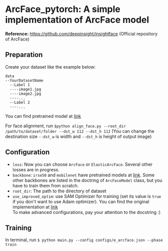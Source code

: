 # ArcFace_pytorch: A simple implementation of ArcFace model
**Reference:** https://github.com/deepinsight/insightface (Official repository of ArcFace) 

## Preparation
Create your dataset like the example below:<br/>
```
data
--YourDatasetName
  --Label 1
  ----image1.jpg
  ----image2.jpg
  ----...
  --Label 2
  ----...
```
You can find pretrained model at [link](https://drive.google.com/drive/folders/1FMXmo0I9Mhqgjn2cwyD9WcoaV0Ey65dU?usp=sharing) <br />

For face alignment, run ```$python align_face.py --root_dir /path/to/dataset/folder --dst_w 112 --dst_h 112``` (You can change the destination size ```--dst_w``` is width and ```--dst_h``` is height of output image)

## Configuration 
* ```loss```: Now you can choose ```ArcFace``` or ```ElasticArcFace```. Several other losses are in progress. <br/>
* ```backbone```: ```irse50``` and ```mobilenet``` have pretrained models at [link](https://drive.google.com/drive/folders/1FMXmo0I9Mhqgjn2cwyD9WcoaV0Ey65dU?usp=sharing). Some other backbones are listed in the doctring of ```ArcFaceModel``` class, but you have to train them from scratch. <br/>
* ```root_dir```: The path to the directory of dataset <br/>
* ```use_improved_optim```: use SAM Optimizer for training (set its value is ```true``` if you don't want to use Adam optimizer). You can find the original implementation at [link](https://github.com/davda54/sam) <br/>
To make advanced configurations, pay your attention to the docstring :)

## Training
In terminal, run ```$ python main.py --config configs/e_arcface.json --phase train```

